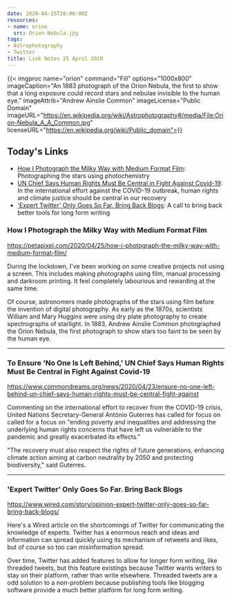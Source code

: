 ```yaml
---
date: 2020-04-25T20:00:00Z
resources:
- name: orion
  src: Orion-Nebula.jpg
tags:
- Astrophotography
- Twitter
title: Link Notes 25 April 2020
---
```


{{< imgproc
    name="orion"
    command="Fill"
    options="1000x800"
    imageCaption="An 1883 photograph of the Orion Nebula, the first to show that a long exposure could record stars and nebulae invisible to the human eye."
    imageAttrib="Andrew Ainslie Common"
    imageLicense="Public Domain"
    imageURL="https://en.wikipedia.org/wiki/Astrophotography#/media/File:Orion-Nebula_A_A_Common.jpg"
    licenseURL="https://en.wikipedia.org/wiki/Public_domain">}}


## Today's Links

* [How I Photograph the Milky Way with Medium Format Film](/blog/links/2020/04/25#how-i-photograph-the-milky-way-with-medium-format-film): Photographing the stars using photochemistry
* [UN Chief Says Human Rights Must Be Central in Fight Against Covid-19](/blog/links/2020/04/25#un-chief-says-human-rights-must-be-central-in-fight-against-covid-19): In the international effort against the COVID-19 outbreak, human rights and climate justice should be central in our recovery
* ['Expert Twitter' Only Goes So Far. Bring Back Blogs](/blog/links/2020/04/25#expert-twitter-only-goes-so-far-bring-back-blogs): A call to bring back better tools for long form writing

<!--more-->


### How I Photograph the Milky Way with Medium Format Film

https://petapixel.com/2020/04/25/how-i-photograph-the-milky-way-with-medium-format-film/

During the lockdown, I've been working on some creative projects not using a screen. This includes making photographs using film, manual processing and darkroom printing. It feel completely labourious and rewarding at the same time.

Of course, astronomers made photographs of the stars using film before the invention of digital photography. As early as the 1870s, scientists William and Mary Huggins were using dry plate photography to create spectrographs of starlight. In 1883, Andrew Ainslie Common photographed the Orion Nebula, the first photograph to show stars too faint to be seen by the human eye.

---

### To Ensure 'No One Is Left Behind,' UN Chief Says Human Rights Must Be Central in Fight Against Covid-19

https://www.commondreams.org/news/2020/04/23/ensure-no-one-left-behind-un-chief-says-human-rights-must-be-central-fight-against

Commenting on the international effort to recover from the COVID-19 crisis, United Nations Secretary-General António Guterres has called for focus on called for a focus on "ending poverty and inequalities and addressing the underlying human rights concerns that have left us vulnerable to the pandemic and greatly exacerbated its effects."

"The recovery must also respect the rights of future generations, enhancing climate action aiming at carbon neutrality by 2050 and protecting biodiversity," said Guterres.

---

### 'Expert Twitter' Only Goes So Far. Bring Back Blogs

https://www.wired.com/story/opinion-expert-twitter-only-goes-so-far-bring-back-blogs/

Here's a Wired article on the shortcomings of Twitter for communicating the knowledge of experts. Twitter has a enormous reach and ideas and information can spread quickly using its mechanism of retweets and likes, but of course so too can misinformation spread.

Over time, Twitter has added features to allow for longer form writing, like threaded tweets, but this feature existings because Twitter wants writers to stay on their platform, rather than write elsewhere. Threaded tweets are a odd solution to a non-problem because publishing tools like blogging software provide a much better platform for long form writing. 







